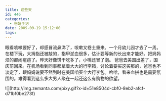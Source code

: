 ```yaml
---
title: 这些天
id: 446
categories:
  - 爸妈手记
date: 2009-09-19 15:12:00
tags:
---
```


眼看咳嗽要好了，却感冒流鼻涕了，咳嗽又卷土重来。一个月幼儿园才去了一周。在楼下玩，大拇指还被敲的，指甲淤血很多，估计要等新的长出来才能好。把妈妈烦的都闹痘痘了。昨天好像饼干吃多了，小嘴还冒了泡。
爸爸去美国出差了，国庆前回来。在机场看到同事都拿着大大的行李箱，讨论着要买这买那的，爸爸也不淡定了，跟妈妈说要不然到时在美国咱买个大行李包。哈哈，看来血拼也是需要氛围的。难得看到这么多大男人聚在一起还这么有购物的欲望。

<div class="zemanta-pixie">![](http://img.zemanta.com/pixy.gif?x-id=51e8504d-cbf0-8eb2-afcf-d71bf0be273f)</div>
